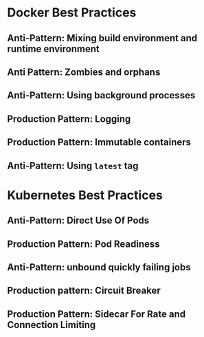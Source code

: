 # Docker Best Practices
## Anti-Pattern: Mixing build environment and runtime environment
## Anti Pattern: Zombies and orphans
## Anti-Pattern: Using background processes
## Production Pattern: Logging
## Production Pattern: Immutable containers
## Anti-Pattern: Using `latest` tag

# Kubernetes Best Practices
## Anti-Pattern: Direct Use Of Pods
## Production Pattern: Pod Readiness
## Anti-Pattern: unbound quickly failing jobs
## Production pattern: Circuit Breaker
## Production Pattern: Sidecar For Rate and Connection Limiting
